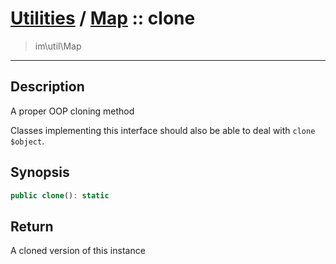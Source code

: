 # [Utilities](util.md) / [Map](util-Map.md) :: clone
 > im\util\Map
____

## Description
A proper OOP cloning method

Classes implementing this interface should also
be able to deal with `clone $object`.

## Synopsis
```php
public clone(): static
```

## Return
A cloned version of this instance

